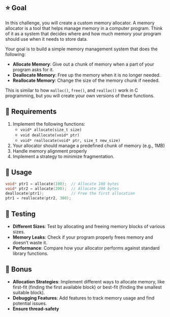 ## ⭐ Goal

In this challenge, you will create a custom memory allocator. A memory allocator is a tool that helps manage memory in a computer program. Think of it as a system that decides where and how much memory your program should use when it needs to store data.

Your goal is to build a simple memory management system that does the following:

- **Allocate Memory**: Give out a chunk of memory when a part of your program asks for it.
- **Deallocate Memory**: Free up the memory when it is no longer needed.
- **Reallocate Memory**: Change the size of the memory chunk if needed.

This is similar to how `malloc()`, `free()`, and `realloc()` work in C programming, but you will create your own versions of these functions.

## 🚨 Requirements

1. Implement the following functions:
    - `void* allocate(size_t size)`
    - `void deallocate(void* ptr)`
    - `void* reallocate(void* ptr, size_t new_size)`
2. Your allocator should manage a predefined chunk of memory (e.g., 1MB)
3. Handle memory alignment properly
4. Implement a strategy to minimize fragmentation.

## 💼 Usage

```c
void* ptr1 = allocate(100);  // Allocate 100 bytes
void* ptr2 = allocate(200);  // Allocate 200 bytes
deallocate(ptr1);            // Free the first allocation
ptr1 = reallocate(ptr2, 300);
```

## 🧪 Testing

- **Different Sizes**: Test by allocating and freeing memory blocks of various sizes.
- **Memory Leaks**: Check if your program properly frees memory and doesn’t waste it.
- **Performance**: Compare how your allocator performs against standard library functions.

## 🍥 Bonus

- **Allocation Strategies**: Implement different ways to allocate memory, like first-fit (finding the first available block) or best-fit (finding the smallest suitable block).
- **Debugging Features**: Add features to track memory usage and find potential issues.
- **Ensure thread-safety**
